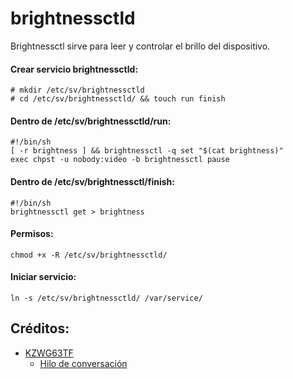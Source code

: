 # brightnessctld
Brightnessctl sirve para leer y controlar el brillo del dispositivo.

#### Crear servicio brightnessctld:
```
# mkdir /etc/sv/brightnessctld
# cd /etc/sv/brightnessctld/ && touch run finish
```
#### Dentro de /etc/sv/brightnessctld/run:
```
#!/bin/sh
[ -r brightness ] && brightnessctl -q set "$(cat brightness)"
exec chpst -u nobody:video -b brightnessctl pause

```
#### Dentro de /etc/sv/brightnessctl/finish:
```
#!/bin/sh
brightnessctl get > brightness
```
#### Permisos:
```
chmod +x -R /etc/sv/brightnessctld/
```
#### Iniciar servicio:
```
ln -s /etc/sv/brightnessctld/ /var/service/
```
## Créditos:
- [KZWG63TF](https://www.reddit.com/user/KZWG63TF/)
  - [Hilo de conversación](https://www.reddit.com/r/voidlinux/comments/hl29e1/how_to_reduce_brightness_on_boot/)

